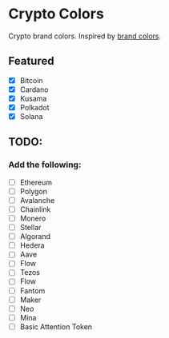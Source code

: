 
# Crypto Colors

Crypto brand colors. Inspired by [brand colors](https://github.com/reimertz/brand-colors).

## Featured

- [x] Bitcoin
- [x] Cardano
- [x] Kusama
- [x] Polkadot
- [x] Solana

## TODO:

### Add the following:

- [ ] Ethereum
- [ ] Polygon
- [ ] Avalanche
- [ ] Chainlink
- [ ] Monero
- [ ] Stellar
- [ ] Algorand
- [ ] Hedera
- [ ] Aave
- [ ] Flow
- [ ] Tezos
- [ ] Flow
- [ ] Fantom
- [ ] Maker
- [ ] Neo
- [ ] Mina
- [ ] Basic Attention Token
